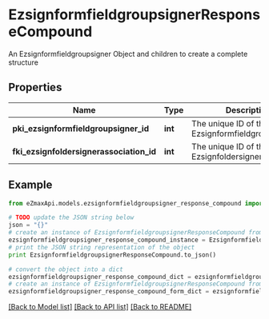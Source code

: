 # EzsignformfieldgroupsignerResponseCompound

An Ezsignformfieldgroupsigner Object and children to create a complete structure

## Properties
Name | Type | Description | Notes
------------ | ------------- | ------------- | -------------
**pki_ezsignformfieldgroupsigner_id** | **int** | The unique ID of the Ezsignformfieldgroupsigner | 
**fki_ezsignfoldersignerassociation_id** | **int** | The unique ID of the Ezsignfoldersignerassociation | 

## Example

```python
from eZmaxApi.models.ezsignformfieldgroupsigner_response_compound import EzsignformfieldgroupsignerResponseCompound

# TODO update the JSON string below
json = "{}"
# create an instance of EzsignformfieldgroupsignerResponseCompound from a JSON string
ezsignformfieldgroupsigner_response_compound_instance = EzsignformfieldgroupsignerResponseCompound.from_json(json)
# print the JSON string representation of the object
print EzsignformfieldgroupsignerResponseCompound.to_json()

# convert the object into a dict
ezsignformfieldgroupsigner_response_compound_dict = ezsignformfieldgroupsigner_response_compound_instance.to_dict()
# create an instance of EzsignformfieldgroupsignerResponseCompound from a dict
ezsignformfieldgroupsigner_response_compound_form_dict = ezsignformfieldgroupsigner_response_compound.from_dict(ezsignformfieldgroupsigner_response_compound_dict)
```
[[Back to Model list]](../README.md#documentation-for-models) [[Back to API list]](../README.md#documentation-for-api-endpoints) [[Back to README]](../README.md)



